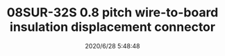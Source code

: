 ﻿---
layout: post 
title: 08SUR-32S 0.8 pitch wire-to-board insulation displacement connector
tags: 
categories: wire-harness
overview: Insulation Displacement Connectors Wire-to-Board style, Disconnectable type IDC style, Compact type, Low-profile type 
series: IDC
part_number: 08SUR-32S
thumb_img: static/202006/349-thumb-20200628135034.jpg
small_img: static/202006/349-20200628135034.jpg
date: 2020/6/28 5:48:48
---




